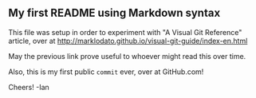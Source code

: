 ## My first README using Markdown syntax

This file was setup in order to experiment with "A Visual Git Reference" article, over at http://marklodato.github.io/visual-git-guide/index-en.html

May the previous link prove useful to whoever might read this over time.

Also, this is my first public `commit` ever, over at GitHub.com!

Cheers!
-Ian